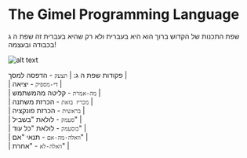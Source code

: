 # The Gimel Programming Language
שפת התכנות של הקדוש ברוך הוא היא בעברית ולא רק שהיא בעברית זה שפת ה ג בכבודה ובעצמה!

![alt text](https://github.com/AmiGalGal/gimel/blob/main/gimel.png?raw=true)



פקודות שפת ה ג:
| `תצעק` - הדפסה למסך |                              
| `די-מספיק` - יציאה |                                  
| `מה-אמרת` - קליטה מהמשתמש |                             
| `מכריז בזאת` - הכרזת משתנה |                                  
| `בראשית` - הכרזת פונקציה |                                              
| `סעמק` - לולאת "בשביל" |                                   
| `כוסעמק` - לולאת "כל עוד" |                                                         
| `וואלה-מה-אם` - תנאי "אם" |                                                                
| `וואלה-לא` - "אחרת" |                                                  

